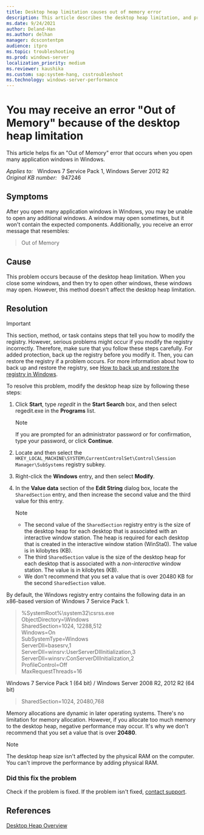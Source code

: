 ```yaml
---
title: Desktop heap limitation causes out of memory error
description: This article describes the desktop heap limitation, and provides a method to modify the desktop heap size.
ms.date: 9/24/2021
author: Deland-Han
ms.author: delhan
manager: dcscontentpm
audience: itpro
ms.topic: troubleshooting
ms.prod: windows-server
localization_priority: medium
ms.reviewer: kaushika
ms.custom: sap:system-hang, csstroubleshoot
ms.technology: windows-server-performance
---
```

# You may receive an error "Out of Memory" because of the desktop heap limitation

This article helps fix an "Out of Memory" error that occurs when you open many application windows in Windows.

_Applies to:_ &nbsp; Windows 7 Service Pack 1, Windows Server 2012 R2  
_Original KB number:_ &nbsp; 947246

## Symptoms

After you open many application windows in Windows, you may be unable to open any additional windows. A window may open sometimes, but it won't contain the expected components. Additionally, you receive an error message that resembles:

> Out of Memory

## Cause

This problem occurs because of the desktop heap limitation. When you close some windows, and then try to open other windows, these windows may open. However, this method doesn't affect the desktop heap limitation.

## Resolution

> [!IMPORTANT]
> This section, method, or task contains steps that tell you how to modify the registry. However, serious problems might occur if you modify the registry incorrectly. Therefore, make sure that you follow these steps carefully. For added protection, back up the registry before you modify it. Then, you can restore the registry if a problem occurs. For more information about how to back up and restore the registry, see [How to back up and restore the registry in Windows](https://support.microsoft.com/help/322756).

To resolve this problem, modify the desktop heap size by following these steps:

1. Click **Start**, type *regedit* in the **Start Search** box, and then select regedit.exe in the **Programs** list.

    > [!NOTE]
    > If you are prompted for an administrator password or for confirmation, type your password, or click **Continue**.

2. Locate and then select the `HKEY_LOCAL_MACHINE\SYSTEM\CurrentControlSet\Control\Session Manager\SubSystems` registry subkey.

3. Right-click the **Windows** entry, and then select **Modify**.

4. In the **Value data** section of the **Edit String** dialog box, locate the `SharedSection` entry, and then increase the second value and the third value for this entry.

    > [!NOTE]
    >
    > - The second value of the `SharedSection` registry entry is the size of the desktop heap for each desktop that is associated with an interactive window station. The heap is required for each desktop that is created in the interactive window station (WinSta0). The value is in kilobytes (KB).
    > - The third `SharedSection` value is the size of the desktop heap for each desktop that is associated with a *non-interactive* window station. The value is in kilobytes (KB).
    > - We don't recommend that you set a value that is over 20480 KB for the second `SharedSection` value.

By default, the Windows registry entry contains the following data in an x86-based version of Windows 7 Service Pack 1.

> %SystemRoot%\system32\csrss.exe  
ObjectDirectory=\Windows  
SharedSection=1024, 12288,512  
Windows=On  
SubSystemType=Windows  
ServerDll=basesrv,1  
ServerDll=winsrv:UserServerDllInitialization,3  
ServerDll=winsrv:ConServerDllInitialization,2  
ProfileControl=Off  
MaxRequestThreads=16

Windows 7 Service Pack 1 (64 bit) / Windows Server 2008 R2, 2012 R2 (64 bit)

> SharedSection=1024, 20480,768

Memory allocations are dynamic in later operating systems. There's no limitation for memory allocation. However, if you allocate too much memory to the desktop heap, negative performance may occur. It's why we don't recommend that you set a value that is over **20480**.

> [!NOTE]
> The desktop heap size isn't affected by the physical RAM on the computer. You can't improve the performance by adding physical RAM.

### Did this fix the problem

Check if the problem is fixed. If the problem isn't fixed, [contact support](https://support.microsoft.com/contactus/).

## References

[Desktop Heap Overview](/archive/blogs/kocoreinternals/desktop-heap-overview)
